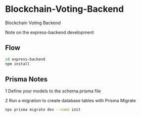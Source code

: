 # Blockchain-Voting-Backend
Blockchain Voting Backend

Note on the express-backend development

## Flow

```bash
cd express-backend
npm install
```

## Prisma Notes

1 Define your models to the schema.prisma file

2 Run a migration to create database tables with Prisma Migrate

```bash
npx prisma migrate dev --name init
```




